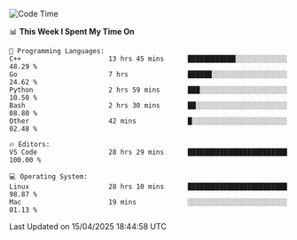 
<!--START_SECTION:waka-->
![Code Time](http://img.shields.io/badge/Code%20Time-3%2C321%20hrs%2059%20mins-blue)

📊 **This Week I Spent My Time On** 

```text
💬 Programming Languages: 
C++                      13 hrs 45 mins      ████████████░░░░░░░░░░░░░   48.29 % 
Go                       7 hrs               ██████░░░░░░░░░░░░░░░░░░░   24.62 % 
Python                   2 hrs 59 mins       ███░░░░░░░░░░░░░░░░░░░░░░   10.50 % 
Bash                     2 hrs 30 mins       ██░░░░░░░░░░░░░░░░░░░░░░░   08.80 % 
Other                    42 mins             █░░░░░░░░░░░░░░░░░░░░░░░░   02.48 % 

🔥 Editors: 
VS Code                  28 hrs 29 mins      █████████████████████████   100.00 % 

💻 Operating System: 
Linux                    28 hrs 10 mins      █████████████████████████   98.87 % 
Mac                      19 mins             ░░░░░░░░░░░░░░░░░░░░░░░░░   01.13 % 
```


 Last Updated on 15/04/2025 18:44:58 UTC
<!--END_SECTION:waka-->


